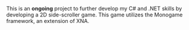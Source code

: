 This is an **ongoing** project to further develop my C# and .NET skills by developing a 2D side-scroller game.  This game utilizes the Monogame framework, an extension of XNA.
